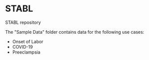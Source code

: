 # STABL
STABL repository

The "Sample Data" folder contains data for the following use cases:
  - Onset of Labor
  - COVID-19
  - Preeclampsia
  

